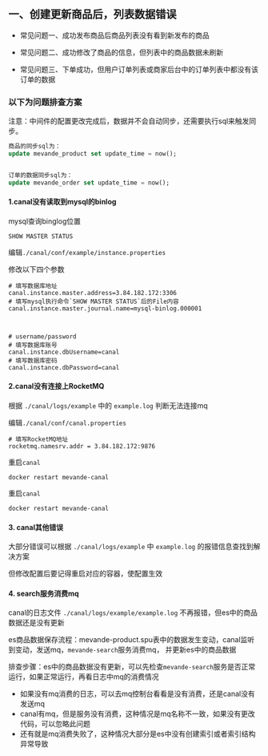 ## 一、创建更新商品后，列表数据错误

- 常见问题一、成功发布商品后商品列表没有看到新发布的商品

- 常见问题二、成功修改了商品的信息，但列表中的商品数据未刷新

- 常见问题三、下单成功，但用户订单列表或商家后台中的订单列表中都没有该订单的数据


### 以下为问题排查方案

注意：中间件的配置更改完成后，数据并不会自动同步，还需要执行sql来触发同步。
```sql
商品的同步sql为：
update mevande_product set update_time = now();


订单的数据同步sql为：
update mevande_order set update_time = now();
```


#### 1.canal没有读取到mysql的binlog

mysql查询binglog位置

```mysql
SHOW MASTER STATUS
```

编辑`./canal/conf/example/instance.properties`

修改以下四个参数

```properties
# 填写数据库地址
canal.instance.master.address=3.84.182.172:3306
# 填写mysql执行命令`SHOW MASTER STATUS`后的File内容
canal.instance.master.journal.name=mysql-binlog.000001



# username/password
# 填写数据库账号
canal.instance.dbUsername=canal
# 填写数据库密码
canal.instance.dbPassword=canal
```

#### 2.canal没有连接上RocketMQ

根据 `./canal/logs/example` 中的  `example.log` 判断无法连接mq



编辑`./canal/conf/canal.properties`


```properties
# 填写RocketMQ地址
rocketmq.namesrv.addr = 3.84.182.172:9876
```


重启`canal`

```shell
docker restart mevande-canal
```


重启`canal`

```shell
docker restart mevande-canal
```


#### 3. canal其他错误
大部分错误可以根据 `./canal/logs/example` 中  `example.log`  的报错信息查找到解决方案

但修改配置后要记得重启对应的容器，使配置生效


#### 4. search服务消费mq

canal的日志文件 `./canal/logs/example/example.log` 不再报错，但es中的商品数据还是没有更新


es商品数据保存流程：mevande-product.spu表中的数据发生变动，canal监听到变动，发送mq，`mevande-search`服务消费mq， 并更新es中的商品数据


排查步骤：es中的商品数据没有更新，可以先检查`mevande-search`服务是否正常运行，如果正常运行，再看日志中mq的消费情况
- 如果没有mq消费的日志，可以去mq控制台看看是没有消费，还是canal没有发送mq
- canal有mq，但是服务没有消费，这种情况是mq名称不一致，如果没有更改代码，可以忽略此问题
- 还有就是mq消费失败了，这种情况大部分是es中没有创建索引或者索引结构异常导致






